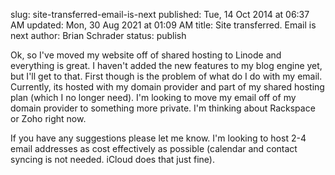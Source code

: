 slug: site-transferred-email-is-next
published: Tue, 14 Oct 2014 at 06:37 AM
updated: Mon, 30 Aug 2021 at 01:09 AM
title: Site transferred. Email is next
author: Brian Schrader
status: publish

Ok, so I've moved my website off of shared hosting to Linode and everything is great. I haven't added the new features to my blog engine yet, but I'll get to that. First though is the problem of what do I do with my email. Currently, its hosted with my domain provider and part of my shared hosting plan (which I no longer need). I'm looking to move my email off of my domain provider to something more private. I'm thinking about Rackspace or Zoho right now.

If you have any suggestions please let me know. I'm looking to host 2-4 email addresses as cost effectively as possible (calendar and contact syncing is not needed. iCloud does that just fine).